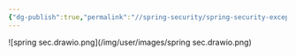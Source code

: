 ```yaml
---
{"dg-publish":true,"permalink":"//spring-security/spring-security-exception-flow-chart/"}
---
```


![spring sec.drawio.png](/img/user/images/spring sec.drawio.png)